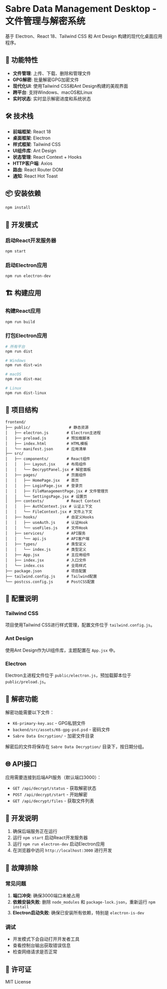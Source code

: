 # Sabre Data Management Desktop - 文件管理与解密系统

基于 Electron、React 18、Tailwind CSS 和 Ant Design 构建的现代化桌面应用程序。

## 🚀 功能特性

- **文件管理**: 上传、下载、删除和管理文件
- **GPG解密**: 批量解密GPG加密文件
- **现代化UI**: 使用Tailwind CSS和Ant Design构建的美观界面
- **跨平台**: 支持Windows、macOS和Linux
- **实时状态**: 实时显示解密进度和系统状态

## 🛠️ 技术栈

- **前端框架**: React 18
- **桌面框架**: Electron
- **样式框架**: Tailwind CSS
- **UI组件库**: Ant Design
- **状态管理**: React Context + Hooks
- **HTTP客户端**: Axios
- **路由**: React Router DOM
- **通知**: React Hot Toast

## 📦 安装依赖

```bash
npm install
```

## 🚀 开发模式

### 启动React开发服务器
```bash
npm start
```

### 启动Electron应用
```bash
npm run electron-dev
```

## 🏗️ 构建应用

### 构建React应用
```bash
npm run build
```

### 打包Electron应用
```bash
# 所有平台
npm run dist

# Windows
npm run dist-win

# macOS
npm run dist-mac

# Linux
npm run dist-linux
```

## 📁 项目结构

```
frontend/
├── public/                 # 静态资源
│   ├── electron.js        # Electron主进程
│   ├── preload.js         # 预加载脚本
│   ├── index.html         # HTML模板
│   └── manifest.json      # 应用清单
├── src/
│   ├── components/        # React组件
│   │   ├── Layout.jsx     # 布局组件
│   │   └── DecryptPanel.jsx # 解密面板
│   ├── pages/             # 页面组件
│   │   ├── HomePage.jsx   # 首页
│   │   ├── LoginPage.jsx  # 登录页
│   │   ├── FileManagementPage.jsx # 文件管理页
│   │   └── SettingsPage.jsx # 设置页
│   ├── contexts/          # React Context
│   │   ├── AuthContext.jsx # 认证上下文
│   │   └── FileContext.jsx # 文件上下文
│   ├── hooks/             # 自定义Hooks
│   │   ├── useAuth.js     # 认证Hook
│   │   └── useFiles.js    # 文件Hook
│   ├── services/          # API服务
│   │   └── api.js         # API客户端
│   ├── types/             # 类型定义
│   │   └── index.js       # 类型定义
│   ├── App.jsx            # 主应用组件
│   ├── index.jsx          # 入口文件
│   └── index.css          # 全局样式
├── package.json           # 项目配置
├── tailwind.config.js     # Tailwind配置
└── postcss.config.js      # PostCSS配置
```

## 🔧 配置说明

### Tailwind CSS
项目使用Tailwind CSS进行样式管理，配置文件位于 `tailwind.config.js`。

### Ant Design
使用Ant Design作为UI组件库，主题配置在 `App.jsx` 中。

### Electron
Electron主进程文件位于 `public/electron.js`，预加载脚本位于 `public/preload.js`。

## 🔐 解密功能

解密功能需要以下文件：
- `K6-primary-key.asc` - GPG私钥文件
- `backend/src/assets/K6-gpg-psd.psd` - 密码文件
- `Sabre Data Encryption/` - 加密文件目录

解密后的文件将保存在 `Sabre Data Decryption/` 目录下，按日期分组。

## 🌐 API接口

应用需要连接到后端API服务（默认端口3000）：

- `GET /api/decrypt/status` - 获取解密状态
- `POST /api/decrypt/start` - 开始解密
- `GET /api/decrypt/files` - 获取文件列表

## 📝 开发说明

1. 确保后端服务正在运行
2. 运行 `npm start` 启动React开发服务器
3. 运行 `npm run electron-dev` 启动Electron应用
4. 在浏览器中访问 `http://localhost:3000` 进行开发

## 🐛 故障排除

### 常见问题

1. **端口冲突**: 确保3000端口未被占用
2. **依赖安装失败**: 删除 `node_modules` 和 `package-lock.json`，重新运行 `npm install`
3. **Electron启动失败**: 确保已安装所有依赖，特别是 `electron-is-dev`

### 调试

- 开发模式下会自动打开开发者工具
- 查看控制台输出获取错误信息
- 检查网络请求是否正常

## 📄 许可证

MIT License
